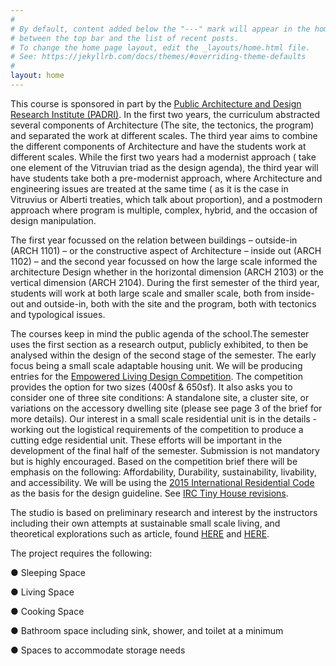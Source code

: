 ```yaml
---
#
# By default, content added below the "---" mark will appear in the home page
# between the top bar and the list of recent posts.
# To change the home page layout, edit the _layouts/home.html file.
# See: https://jekyllrb.com/docs/themes/#overriding-theme-defaults
#
layout: home
---
```

This course is sponsored in part by the [Public Architecture and Design Research Institute (PADRI)](https://keanmgc.github.io/padri/). In the first two years, the curriculum abstracted several components of Architecture (The site, the tectonics, the program) and separated the work at different scales. The third year aims to combine the different components of Architecture and have the students work at different scales. While the first two years had a modernist approach ( take one element of the Vitruvian triad as the design agenda), the third year will have students take both a pre-modernist approach, where Architecture and engineering issues are treated at the same time ( as it is the case in Vitruvius or Alberti treaties, which talk about proportion), and a postmodern approach where program is multiple, complex, hybrid, and the occasion of design manipulation.

The first year focussed on the relation between buildings – outside-in (ARCH 1101) – or the constructive aspect of Architecture – inside out (ARCH 1102) – and the second year focussed on how the large scale informed the architecture Design whether in the horizontal dimension (ARCH 2103) or the vertical dimension (ARCH 2104). During the first semester of the third year, students will work at both large scale and smaller scale, both from inside-out and outside-in, both with the site and the program, both with tectonics and typological issues.

The courses keep in mind the public agenda of the school.The semester uses the first section as a research output, publicly exhibited, to then be analysed within the design of the second stage of the semester. The early focus being a small scale adaptable housing unit. We will be producing entries for the [Empowered Living Design Competition](https://aiautah.submittable.com/submit/080ccac9-449e-4105-b45a-22a543a2ee2b/empowered-living-design-competition-registration). The competition provides the option for two sizes (400sf & 650sf). It also asks you to consider one of three site conditions: A standalone site, a cluster site, or variations on the accessory dwelling site (please see page 3 of the brief for more details). Our interest in a small scale residential unit is in the details - working out the logistical requirements of the competition to produce a cutting edge residential unit. These efforts will be important in the development of the final half of the semester. Submission is not mandatory but is highly encouraged. Based on the competition brief there will be emphasis on the following: Affordability, Durability, sustainability, livability, and accessibility. We will be using the [2015 International Residential Code](https://up.codes/viewer/utah/irc-2015) as the basis for the design guideline. See [IRC Tiny House revisions](https://up.codes/viewer/utah/irc-2015/chapter/new_Q/tiny-houses#new_Q).

The studio is based on preliminary research and interest by the instructors including their own attempts at sustainable small scale living, and theoretical explorations such as article, found [HERE](https://favelissues.com/2020/10/16/guerilla-suburbanism-in-the-age-of-covid-19/) and [HERE](/assets/GuerillaSuburban.pdf).

The project requires the following:

● Sleeping Space

● Living Space

● Cooking Space

● Bathroom space including sink, shower, and toilet at a minimum

● Spaces to accommodate storage needs




[comment]: <> (please refer to _includes/projects_.html and _incluedes/about_.html to add your project and personal photo)
